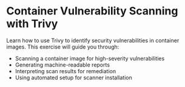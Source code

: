 # Container Vulnerability Scanning with Trivy

Learn how to use Trivy to identify security vulnerabilities in container images. This exercise will guide you through:

- Scanning a container image for high-severity vulnerabilities
- Generating machine-readable reports
- Interpreting scan results for remediation
- Using automated setup for scanner installation